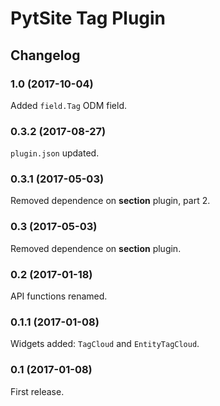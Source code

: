 # PytSite Tag Plugin


## Changelog


### 1.0 (2017-10-04)
Added `field.Tag` ODM field.


### 0.3.2 (2017-08-27)
`plugin.json` updated.


### 0.3.1 (2017-05-03)
Removed dependence on **section** plugin, part 2. 


### 0.3 (2017-05-03)
Removed dependence on **section** plugin. 


### 0.2 (2017-01-18)
API functions renamed.


### 0.1.1 (2017-01-08)
Widgets added: `TagCloud` and `EntityTagCloud`. 


### 0.1 (2017-01-08)
First release.
